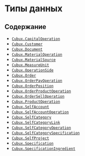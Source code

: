 Типы данных
===========

Содержание
----------

*   [`Cubux.CapitalOperation`](capital-operation.md)
*   [`Cubux.Customer`](customer.md)
*   [`Cubux.Document`](document.md)
*   [`Cubux.MaterialOperation`](material-operation.md)
*   [`Cubux.MaterialSource`](material-source.md)
*   [`Cubux.MeasureUnit`](measure-unit.md)
*   [`Cubux.OperationSide`](operation-side.md)
*   [`Cubux.Order`](order.md)
*   [`Cubux.OrderPayOperation`](order-pay-operation.md)
*   [`Cubux.OrderPosition`](order-position.md)
*   [`Cubux.OrderProductOperation`](order-product-operation.md)
*   [`Cubux.OrderSellOperation`](order-sell-operation.md)
*   [`Cubux.ProductOperation`](product-operation.md)
*   [`Cubux.SelfAccount`](account.md)
*   [`Cubux.SelfAccountOperation`](account-operation.md)
*   [`Cubux.SelfCategory`](category.md)
*   [`Cubux.SelfCategoryLink`](category-link.md)
*   [`Cubux.SelfCategoryOperation`](category-operation.md)
*   [`Cubux.SelfCategorySpecification`](category-specification.md)
*   [`Cubux.SelfProject`](project.md)
*   [`Cubux.Specification`](specification.md)
*   [`Cubux.SpecificationIngredient`](specification-ingredient.md)
